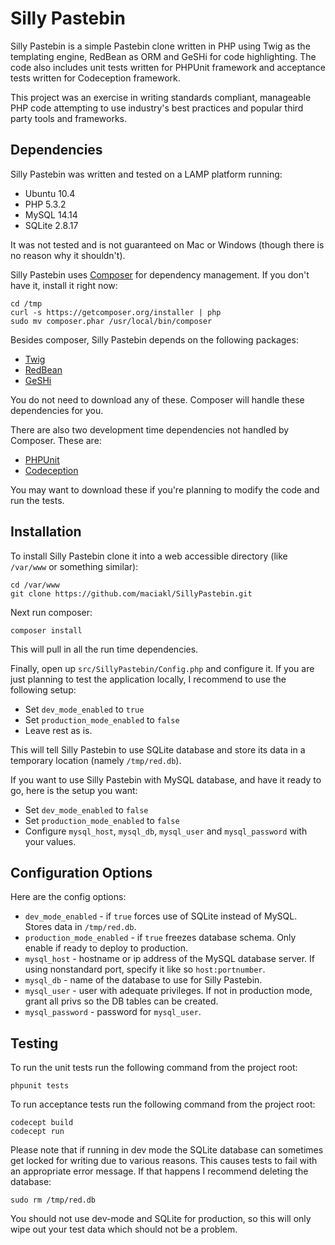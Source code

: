Silly Pastebin
==============

Silly Pastebin is a simple Pastebin clone written in PHP using Twig as the templating engine, RedBean as ORM and GeSHi for code highlighting. The code also includes unit tests written for PHPUnit framework and acceptance tests written for Codeception framework.

This project was an exercise in writing standards compliant, manageable PHP code attempting to use industry's best practices and popular third party tools and frameworks.

Dependencies
------------

Silly Pastebin was written and tested on a LAMP platform running:

* Ubuntu 10.4
* PHP 5.3.2
* MySQL 14.14
* SQLite 2.8.17

It was not tested and is not guaranteed on Mac or Windows (though there is no reason why it shouldn't).

Silly Pastebin uses [Composer][1] for dependency management. If you don't have it, install it right now:

    cd /tmp
    curl -s https://getcomposer.org/installer | php
    sudo mv composer.phar /usr/local/bin/composer
    
Besides composer, Silly Pastebin depends on the following packages:

* [Twig][2]
* [RedBean][3]
* [GeSHi][4]

You do not need to download any of these. Composer will handle these dependencies for you.

There are also two development time dependencies not handled by Composer. These are:

* [PHPUnit][5]
* [Codeception][6]

You may want to download these if you're planning to modify the code and run the tests.

Installation
------------

To install Silly Pastebin clone it into a web accessible directory (like `/var/www` or something similar):

    cd /var/www
    git clone https://github.com/maciakl/SillyPastebin.git

Next run composer:

    composer install

This will pull in all the run time dependencies.

Finally, open up `src/SillyPastebin/Config.php` and configure it. If you are just planning to test the application locally, I recommend to use the following setup:

* Set `dev_mode_enabled` to `true`
* Set `production_mode_enabled` to `false`
* Leave rest as is.

This will tell Silly Pastebin to use SQLite database and store its data in a temporary location (namely `/tmp/red.db`).

If you want to use Silly Pastebin with MySQL database, and have it ready to go, here is the setup you want:

* Set `dev_mode_enabled` to `false`
* Set `production_mode_enabled` to `false`
* Configure `mysql_host`, `mysql_db`, `mysql_user` and `mysql_password` with your values.

Configuration Options
---------------------

Here are the config options:

* `dev_mode_enabled` - if `true` forces use of SQLite instead of MySQL. Stores data in `/tmp/red.db`.
* `production_mode_enabled` - if `true` freezes database schema. Only enable if ready to deploy to production.
* `mysql_host` - hostname or ip address of the MySQL database server. If using nonstandard port, specify it like so `host:portnumber`.
* `mysql_db` - name of the database to use for Silly Pastebin.
* `mysql_user` - user with adequate privileges. If not in production mode, grant all privs so the DB tables can be created.
* `mysql_password` - password for `mysql_user`.

Testing
-------

To run the unit tests run the following command from the project root:

    phpunit tests

To run acceptance tests run the following command from the project root:

    codecept build
    codecept run

Please note that if running in dev mode the SQLite database can sometimes get locked for writing due to various reasons. This causes tests to fail with an appropriate error message. If that happens I recommend deleting the database:

    sudo rm /tmp/red.db

You should not use dev-mode and SQLite for production, so this will only wipe out your test data which should not be a problem.


[1]: http://getcomposer.com
[2]: http://twig.sensiolabs.org/
[3]: http://www.redbeanphp.com/
[4]: http://qbnz.com/highlighter/
[5]: https://github.com/sebastianbergmann/phpunit/
[6]: http://codeception.com/

